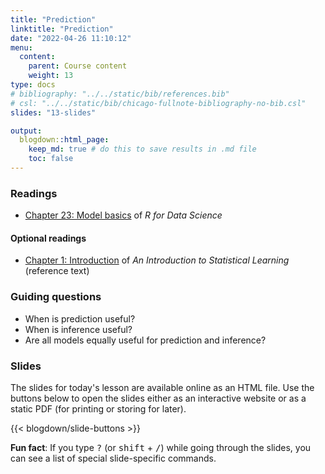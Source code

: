```yaml
---
title: "Prediction"
linktitle: "Prediction"
date: "2022-04-26 11:10:12"
menu:
  content:
    parent: Course content
    weight: 13
type: docs
# bibliography: "../../static/bib/references.bib"
# csl: "../../static/bib/chicago-fullnote-bibliography-no-bib.csl"
slides: "13-slides"

output:
  blogdown::html_page:
    keep_md: true # do this to save results in .md file
    toc: false
---
```


### Readings
- <i class="fas fa-book"></i> [Chapter 23: Model basics](https://r4ds.had.co.nz/model-basics.html) of *R for Data Science*


#### Optional readings
- <i class="fas fa-book"></i> [Chapter 1: Introduction](https://hastie.su.domains/ISLR2/ISLRv2_website.pdf) of *An Introduction to Statistical Learning* (reference text)


### Guiding questions
- When is prediction useful?
- When is inference useful?
- Are all models equally useful for prediction and inference?


### Slides

The slides for today's lesson are available online as an HTML file. Use the buttons below to open the slides either as an interactive website or as a static PDF (for printing or storing for later).

{{< blogdown/slide-buttons >}}

**Fun fact**: If you type <kbd>?</kbd> (or <kbd>shift</kbd> + <kbd>/</kbd>) while going through the slides, you can see a list of special slide-specific commands.

